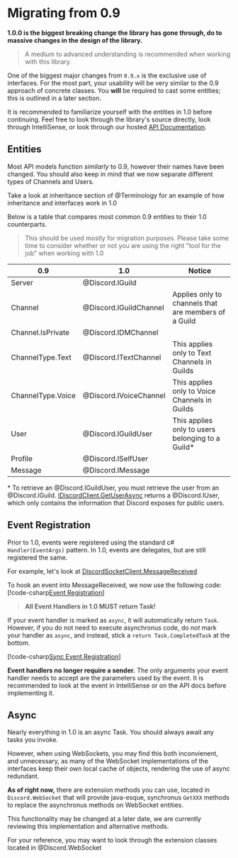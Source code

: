 # Migrating from 0.9

**1.0.0 is the biggest breaking change the library has gone through, do to massive
changes in the design of the library.**

>A medium to advanced understanding is recommended when working with this library.

One of the biggest major changes from `0.9.x` is the exclusive use of interfaces.
For the most part, your usability will be very similar to the 0.9 approach of concrete
classes. You **will** be required to cast some entities; this is outlined in a later
section.

It is recommended to familiarize yourself with the entities in 1.0 before continuing. 
Feel free to look through the library's source directly, look through IntelliSense, or 
look through our hosted [API Documentation](xref:Discord).

## Entities 

Most API models function _similarly_ to 0.9, however their names have been changed. 
You should also keep in mind that we now separate different types of Channels and Users.

Take a look at inheritance section of @Terminology for an example of how inheritance and interfaces
work in 1.0

Below is a table that compares most common 0.9 entities to their 1.0 counterparts.

>This should be used mostly for migration purposes. Please take some time to consider whether
>or not you are using the right "tool for the job" when working with 1.0

| 0.9 | 1.0 | Notice |
| --- | --- | ------ |
| Server | @Discord.IGuild |
| Channel | @Discord.IGuildChannel | Applies only to channels that are members of a Guild |
| Channel.IsPrivate | @Discord.IDMChannel
| ChannelType.Text | @Discord.ITextChannel | This applies only to Text Channels in Guilds
| ChannelType.Voice | @Discord.IVoiceChannel | This applies only to Voice Channels in Guilds
| User | @Discord.IGuildUser | This applies only to users belonging to a Guild*
| Profile | @Discord.ISelfUser
| Message | @Discord.IMessage

\* To retrieve an @Discord.IGuildUser, you must retrieve the user from an @Discord.IGuild.
[IDiscordClient.GetUserAsync](xref:Discord.IDiscordClient#Discord_IDiscordClient_GetUserAsync_System_UInt64_) 
returns a @Discord.IUser, which only contains the information that Discord exposes for public users.

## Event Registration

Prior to 1.0, events were registered using the standard c# `Handler(EventArgs)` pattern. In 1.0,
events are delegates, but are still registered the same.

For example, let's look at [DiscordSocketClient.MessageReceived](xref:Discord.WebSocket.DiscordSocketClient#Discord_WebSocket_DiscordSocketClient_MessageReceived)

To hook an event into MessageReceived, we now use the following code:  
[!code-csharp[Event Registration](guides/samples/migrating/event.cs)]

> **All Event Handlers in 1.0 MUST return Task!**

If your event handler is marked as `async`, it will automatically return `Task`. However,
if you do not need to execute asynchronus code, do _not_ mark your handler as `async`, and instead,
stick a `return Task.CompletedTask` at the bottom.

[!code-csharp[Sync Event Registration](guides/samples/migrating/sync_event.cs)]

**Event handlers no longer require a sender.** The only arguments your event handler needs to accept
are the parameters used by the event. It is recommended to look at the event in IntelliSense or on the
API docs before implementing it.

## Async

Nearly everything in 1.0 is an async Task. You should always await any tasks you invoke.

However, when using WebSockets, you may find this both inconvienent, and unnecessary, as many of the
WebSocket implementations of the interfaces keep their own local cache of objects, rendering the use
of async redundant. 

**As of right now,** there are extension methods you can use, located in `Discord.WebSocket` that will
provide java-esque, synchronus `GetXXX` methods to replace the asynchronus methods on WebSocket entities.

This functionality may be changed at a later date, we are currently reviewing this implementation and
alternative methods.

For your reference, you may want to look through the extension classes located in @Discord.WebSocket
